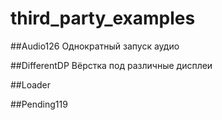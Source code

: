 # third_party_examples

##Audio126
Однократный запуск аудио


##DifferentDP
Вёрстка под различные дисплеи

##Loader


##Pending119 
